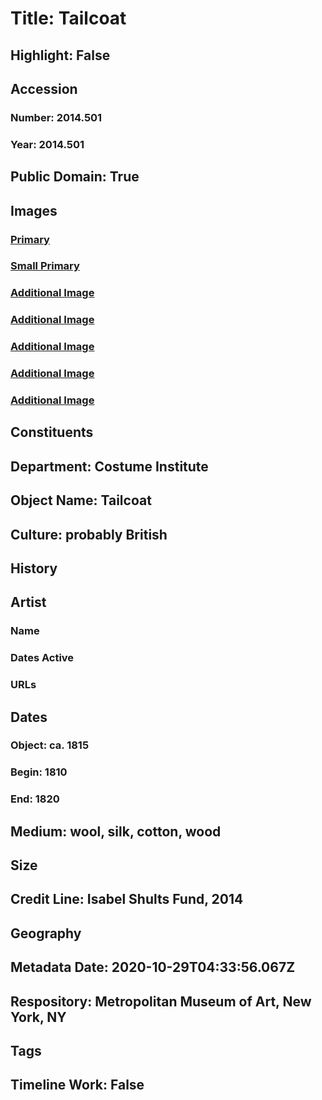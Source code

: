# Title: Tailcoat
## Highlight: False
## Accession
### Number: 2014.501
### Year: 2014.501
## Public Domain: True
## Images
### [Primary](https://images.metmuseum.org/CRDImages/ci/original/2014.501_F.jpg)
### [Small Primary](https://images.metmuseum.org/CRDImages/ci/web-large/2014.501_F.jpg)
### [Additional Image](https://images.metmuseum.org/CRDImages/ci/original/2014.501_TQ.jpg)
### [Additional Image](https://images.metmuseum.org/CRDImages/ci/original/2014.501_L.jpg)
### [Additional Image](https://images.metmuseum.org/CRDImages/ci/original/2014.501_B.jpg)
### [Additional Image](https://images.metmuseum.org/CRDImages/ci/original/2014.501_TQB.jpg)
### [Additional Image](https://images.metmuseum.org/CRDImages/ci/original/2014.501_R.jpg)
## Constituents
## Department: Costume Institute
## Object Name: Tailcoat
## Culture: probably British
## History
## Artist
### Name
### Dates Active
### URLs
## Dates
### Object: ca. 1815
### Begin: 1810
### End: 1820
## Medium: wool, silk, cotton, wood
## Size
## Credit Line: Isabel Shults Fund, 2014
## Geography
## Metadata Date: 2020-10-29T04:33:56.067Z
## Respository: Metropolitan Museum of Art, New York, NY
## Tags
## Timeline Work: False